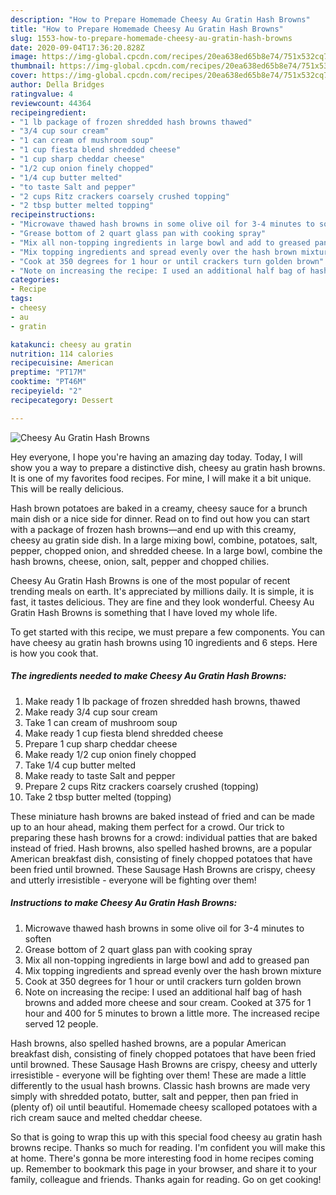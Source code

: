 ```yaml
---
description: "How to Prepare Homemade Cheesy Au Gratin Hash Browns"
title: "How to Prepare Homemade Cheesy Au Gratin Hash Browns"
slug: 1553-how-to-prepare-homemade-cheesy-au-gratin-hash-browns
date: 2020-09-04T17:36:20.828Z
image: https://img-global.cpcdn.com/recipes/20ea638ed65b8e74/751x532cq70/cheesy-au-gratin-hash-browns-recipe-main-photo.jpg
thumbnail: https://img-global.cpcdn.com/recipes/20ea638ed65b8e74/751x532cq70/cheesy-au-gratin-hash-browns-recipe-main-photo.jpg
cover: https://img-global.cpcdn.com/recipes/20ea638ed65b8e74/751x532cq70/cheesy-au-gratin-hash-browns-recipe-main-photo.jpg
author: Della Bridges
ratingvalue: 4
reviewcount: 44364
recipeingredient:
- "1 lb package of frozen shredded hash browns thawed"
- "3/4 cup sour cream"
- "1 can cream of mushroom soup"
- "1 cup fiesta blend shredded cheese"
- "1 cup sharp cheddar cheese"
- "1/2 cup onion finely chopped"
- "1/4 cup butter melted"
- "to taste Salt and pepper"
- "2 cups Ritz crackers coarsely crushed topping"
- "2 tbsp butter melted topping"
recipeinstructions:
- "Microwave thawed hash browns in some olive oil for 3-4 minutes to soften"
- "Grease bottom of 2 quart glass pan with cooking spray"
- "Mix all non-topping ingredients in large bowl and add to greased pan"
- "Mix topping ingredients and spread evenly over the hash brown mixture"
- "Cook at 350 degrees for 1 hour or until crackers turn golden brown"
- "Note on increasing the recipe: I used an additional half bag of hash browns and added more cheese and sour cream. Cooked at 375 for 1 hour and 400 for 5 minutes to brown a little more. The increased recipe served 12 people."
categories:
- Recipe
tags:
- cheesy
- au
- gratin

katakunci: cheesy au gratin 
nutrition: 114 calories
recipecuisine: American
preptime: "PT17M"
cooktime: "PT46M"
recipeyield: "2"
recipecategory: Dessert

---
```



![Cheesy Au Gratin Hash Browns](https://img-global.cpcdn.com/recipes/20ea638ed65b8e74/751x532cq70/cheesy-au-gratin-hash-browns-recipe-main-photo.jpg)

Hey everyone, I hope you're having an amazing day today. Today, I will show you a way to prepare a distinctive dish, cheesy au gratin hash browns. It is one of my favorites food recipes. For mine, I will make it a bit unique. This will be really delicious.

Hash brown potatoes are baked in a creamy, cheesy sauce for a brunch main dish or a nice side for dinner. Read on to find out how you can start with a package of frozen hash browns—and end up with this creamy, cheesy au gratin side dish. In a large mixing bowl, combine, potatoes, salt, pepper, chopped onion, and shredded cheese. In a large bowl, combine the hash browns, cheese, onion, salt, pepper and chopped chilies.

Cheesy Au Gratin Hash Browns is one of the most popular of recent trending meals on earth. It's appreciated by millions daily. It is simple, it is fast, it tastes delicious. They are fine and they look wonderful. Cheesy Au Gratin Hash Browns is something that I have loved my whole life.


To get started with this recipe, we must prepare a few components. You can have cheesy au gratin hash browns using 10 ingredients and 6 steps. Here is how you cook that.

<!--inarticleads1-->

##### The ingredients needed to make Cheesy Au Gratin Hash Browns:

1. Make ready 1 lb package of frozen shredded hash browns, thawed
1. Make ready 3/4 cup sour cream
1. Take 1 can cream of mushroom soup
1. Make ready 1 cup fiesta blend shredded cheese
1. Prepare 1 cup sharp cheddar cheese
1. Make ready 1/2 cup onion finely chopped
1. Take 1/4 cup butter melted
1. Make ready to taste Salt and pepper
1. Prepare 2 cups Ritz crackers coarsely crushed (topping)
1. Take 2 tbsp butter melted (topping)


These miniature hash browns are baked instead of fried and can be made up to an hour ahead, making them perfect for a crowd. Our trick to preparing these hash browns for a crowd: individual patties that are baked instead of fried. Hash browns, also spelled hashed browns, are a popular American breakfast dish, consisting of finely chopped potatoes that have been fried until browned. These Sausage Hash Browns are crispy, cheesy and utterly irresistible - everyone will be fighting over them! 

<!--inarticleads2-->

##### Instructions to make Cheesy Au Gratin Hash Browns:

1. Microwave thawed hash browns in some olive oil for 3-4 minutes to soften
1. Grease bottom of 2 quart glass pan with cooking spray
1. Mix all non-topping ingredients in large bowl and add to greased pan
1. Mix topping ingredients and spread evenly over the hash brown mixture
1. Cook at 350 degrees for 1 hour or until crackers turn golden brown
1. Note on increasing the recipe: I used an additional half bag of hash browns and added more cheese and sour cream. Cooked at 375 for 1 hour and 400 for 5 minutes to brown a little more. The increased recipe served 12 people.


Hash browns, also spelled hashed browns, are a popular American breakfast dish, consisting of finely chopped potatoes that have been fried until browned. These Sausage Hash Browns are crispy, cheesy and utterly irresistible - everyone will be fighting over them! These are made a little differently to the usual hash browns. Classic hash browns are made very simply with shredded potato, butter, salt and pepper, then pan fried in (plenty of) oil until beautiful. Homemade cheesy scalloped potatoes with a rich cream sauce and melted cheddar cheese. 

So that is going to wrap this up with this special food cheesy au gratin hash browns recipe. Thanks so much for reading. I'm confident you will make this at home. There's gonna be more interesting food in home recipes coming up. Remember to bookmark this page in your browser, and share it to your family, colleague and friends. Thanks again for reading. Go on get cooking!
